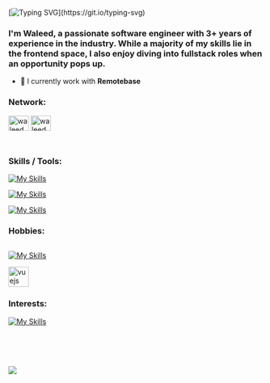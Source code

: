 [![Typing SVG](https://readme-typing-svg.demolab.com?font=roboto&size=24&duration=2000&pause=3000&color=134155&repeat=false&random=false&width=435&lines=Hey+there!)](https://git.io/typing-svg)

<h3 align="left">I'm Waleed, a passionate software engineer with 3+ years of experience in the industry. While a majority of my skills lie in the frontend space, I also enjoy diving into fullstack roles when an opportunity pops up.
</h3>

- 🔭 I currently work with **Remotebase**

<h3 align="left">Network:</h3>
<p align="left">
<a href="https://linkedin.com/in/waleedbinalim" target="blank"><img align="center" src="https://raw.githubusercontent.com/rahuldkjain/github-profile-readme-generator/master/src/images/icons/Social/linked-in-alt.svg" alt="waleedbinalim" height="30" width="40" /></a>
<a href="https://www.hackerrank.com/waleed_alim" target="blank"><img align="center" src="https://raw.githubusercontent.com/rahuldkjain/github-profile-readme-generator/master/src/images/icons/Social/hackerrank.svg" alt="waleed_alim" height="30" width="40" /></a>
</p>

<div style="margin:50px 0px"></div>

<h3 align="left">Skills / Tools:</h3>

[![My Skills](https://skillicons.dev/icons?i=js,ts,react,nextjs,vue,nuxtjs,solidjs,css,tailwind,d3&theme=dark)](https://skillicons.dev)

[![My Skills](https://skillicons.dev/icons?i=pinia,redux,nodejs,express,nestjs,&theme=dark)](https://skillicons.dev)

[![My Skills](https://skillicons.dev/icons?i=mongodb,supabase,postgres&theme=dark)](https://skillicons.dev)

<h3 align="left">Hobbies:</h3>

<p style="display:flex">

[![My Skills](https://skillicons.dev/icons?i=blender&theme=dark)](https://skillicons.dev)

</p>

<p align="left">

<a href="https://vuejs.org/" target="_blank" rel="noreferrer"> 
      <img src="https://www.vectorlogo.zone/logos/inkscape/inkscape-icon.svg" alt="vuejs" width="40" height="40"/> 
      </a>
      
</p>

<h3 align="left">Interests:</h3>

[![My Skills](https://skillicons.dev/icons?i=gql,astro,aws,go,flutter,godot,docker,threejs,laravel&theme=dark)](https://skillicons.dev)

<div style="margin:80px 0px"></div>

<span>
<a href="https://github.com/waleedbinalim">
<img align="center" src="https://github-readme-stats.vercel.app/api/top-langs/?username=waleedbinalim&layout=compact&langs_count=6&title_color=1abc9c&icon_color=1abc9c&text_color=798795&bg_color=2c3e50" />
</a>
</span>
